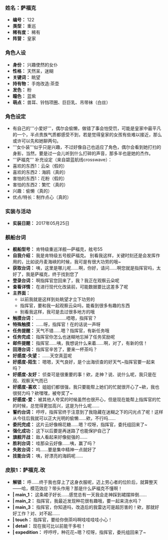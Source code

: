 ### 姓名：萨福克
* **编号：** 122
* **类型：** 重巡
* **稀有度：** 稀有
* **阵营：** 皇家


### 角色人设
* **身份：** 兴趣使然的女仆
* **性格：** 天然呆，迷糊
* **关键词：** 眺望
* **持有物：** 手炮改造:茶壶
* **发色：** 粉
* **瞳色：** 蓝紫
* **萌点：** 兽耳、铃铛项圈、巨巨乳、吊带袜（白丝）


### 角色设定
* 有自己的'''小爱好'''，偶尔会偷懒，做错了事会怕受罚，可能是皇家中最平凡的一个，半点贵族气质都感受不到，若是觉得皇家的女孩有些难以接近，那么或许可以先和她聊两句。
* '''女仆装'''似乎只是兴趣，不过好像自己也适应了角色，偶尔会看到她打扫的身影，当然，要是过一会儿听到什么打碎的声音，那多半也是她的杰作。
* '''萨福克''' 补充设定（来自碧蓝航线crosswave）：
* 喜欢的东西1：云朵（假的）
* 喜欢的东西2：海鸥（真的）
* 害怕的东西1：花粉（假的）
* 害怕的东西2：繁忙（真的）
* 兴趣：偷懒（真的）
* 优点/特长：制作点心（真的）


### 实装与活动
* **实装日期：** 2017年05月25日


### 舰船台词
* **舰船型号：** 肯特级重巡洋舰—萨福克，舷号55
* **自我介绍：** 我是肯特级五号舰萨福克。 
别看我这样，关键时刻还是会发挥作用的，比如说丹麦海峡的时候，我可是有很大功劳的哦~
* **获取台词：** 咦，这里是哪儿呢……啊，你好，请问……啊您就是指挥官吗，太好了，我是萨福克，终于找到您了
* **登录台词：** 啊指挥官您回来了，我？我正在观察云朵呢
* **查看详情：** 在进行现代化改装前，可能数据要比这差多了呢
* **主界面：**
  * 以前我就是这样到处眺望才立下功劳的
  * 指挥官，要和我一起观察云朵吗，能看到很多有趣的东西
  * 别看我这样，我可是去过很多地方的哦
* **触摸台词：** ……………………唔嗯，指挥官？
* **特殊触摸：** ……呀，指挥官！在的话说一声呀
* **任务提醒：** 天气不错……嗯？指挥官，有新任务哦
* **任务完成：** 指挥官你怎么也迷糊地忘掉了任务奖励呢
* **邮件提醒：** 指挥官……咦，我想说什么来着……啊，对了，有新的信！
* **回港台词：** 指挥官辛苦了，要来一杯茶吗？
* **好感度-失望：** ……天空真蓝呢
* **好感度-陌生：** 嗯嗯，天气良好，是个出海侦查的好天气~指挥官要一起来吗？
* **好感度-友好：** 侦查可是很重要的事！欸，走神？说、说什么呢，我只是在观、观察天气而已
* **好感度-喜欢：** 姐姐们都很强，我只要能帮上她们的忙就很开心了~欸，我也很努力吗？欸嘿嘿，被夸奖了~
* **好感度-爱：** 被其他人夸奖的时候虽然也很开心，但是现在能帮上指挥官的忙的时候，总觉得更加高兴，这是为什么呢……
* **誓约台词：** 哼哼，指挥官终于注意到了我隐藏在迷糊之下的闪光点了呢！这样从今往后我就可以正大光明的偷懒……欸，不行吗……
* **委托完成：** 这片云好像棉花糖……嗯？哎呀，指挥官，委托组回来了~
* **强化成功：** 这下以后要是再迷路了也能保护自己了
* **旗舰开战：** 敌人看起来好像挺强的……
* **胜利台词：** 哇那朵云好像……咦，赢了吗？
* **失败台词：** 呜……要是集中精神一点就好了
* **技能台词：** 咦，好漂亮的海鸥呢……


### 皮肤1：萨福克.改
* **解锁：** 呼……终于我也穿上了这身衣服呢，迈上劳心者的位阶后，就算整天——哈，模范效应？带头作用？那是什么萨福克不懂啊！
* **| main_1：** 这条裙子好长……感觉总有一天我会走神踩到裙摆摔倒……
* **| main_2：** 指挥官，我最近发现种花很有趣哦，要一起来浇水吗？
* **| main_3：** 指挥官，你知道吗，改造后的我雷达可是超厉害的！欸，那就好好工作？对、对不起……
* **| touch：** 指挥官，要给你倒茶吗啊哇哇哇哇小心！
* **| detail：** 现在我可比以前能干多啦！
* **| expedition：** 哼哼哼，种花花~嗯？哎呀，指挥官，委托组回来了~
